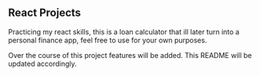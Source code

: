 ## React Projects
Practicing my react skills, this is a loan calculator that ill later turn into a personal finance app, feel free to use for your own purposes.

Over the course of this project features will be added. 
This README will be updated accordingly.
